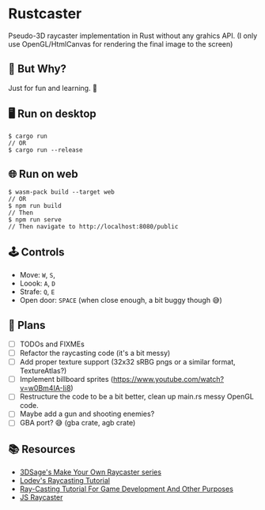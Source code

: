 # Rustcaster

Pseudo-3D raycaster implementation in Rust without any grahics API.
(I only use OpenGL/HtmlCanvas for rendering the final image to the screen)

## 🤨 But Why? 

Just for fun and learning. 🙂

## 🖥 Run on desktop

```shell
$ cargo run
// OR
$ cargo run --release
```

## 🌐 Run on web

```shell
$ wasm-pack build --target web
// OR
$ npm run build
// Then
$ npm run serve
// Then navigate to http://localhost:8080/public
```

## 🕹 Controls

- Move: `W`, `S`,
- Loook: `A`, `D`
- Strafe: `Q`, `E`
- Open door: `SPACE` (when close enough, a bit buggy though 😅)

## 📝 Plans

- [ ] TODOs and FIXMEs
- [ ] Refactor the raycasting code (it's a bit messy)
- [ ] Add proper texture support (32x32 sRBG pngs or a similar format, TextureAtlas?)
- [ ] Implement billboard sprites (https://www.youtube.com/watch?v=w0Bm4IA-Ii8)
- [ ] Restructure the code to be a bit better, clean up main.rs messy OpenGL code.
- [ ] Maybe add a gun and shooting enemies?
- [ ] GBA port? 😅 (gba crate, agb crate)

## 📚 Resources
- [3DSage's Make Your Own Raycaster series](https://www.youtube.com/watch?v=gYRrGTC7GtA)
- [Lodev's Raycasting Tutorial](https://lodev.org/cgtutor/raycasting.html)
- [Ray-Casting Tutorial For Game Development And Other Purposes](https://permadi.com/1996/05/ray-casting-tutorial-table-of-contents/)
- [JS Raycaster](https://andrewmushel.com/portfolio/js-raycaster.html)